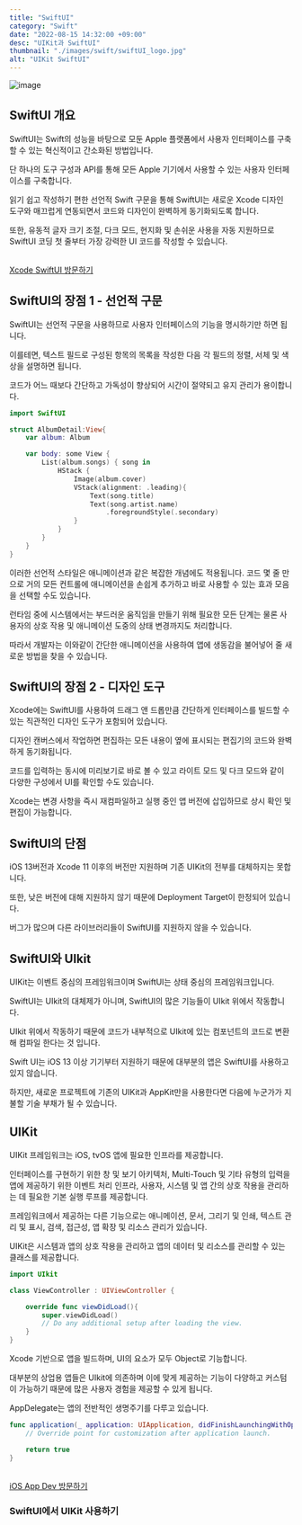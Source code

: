 ```yaml
---
title: "SwiftUI"
category: "Swift"
date: "2022-08-15 14:32:00 +09:00"
desc: "UIKit과 SwiftUI"
thumbnail: "./images/swift/swiftUI_logo.jpg"
alt: "UIKit SwiftUI"
---
```


![image](https://user-images.githubusercontent.com/85836879/184581755-b14e6811-2726-435a-b69d-dc6faea13483.png)


## SwiftUI 개요
SwiftUI는 Swift의 성능을 바탕으로 모둔 Apple 플랫폼에서 사용자 인터페이스를 구축할 수 있는 혁신적이고 간소화된 방법입니다.

단 하나의 도구 구성과 API를 통해 모든 Apple 기기에서 사용할 수 있는 사용자 인터페이스를 구축합니다.

읽기 쉽고 작성하기 편한 선언적 Swift 구문을 통해 SwiftUI는 새로운 Xcode 디자인 도구와 매끄럽게 연동되면서 코드와 디자인이 완벽하게 동기화되도록 합니다.

또한, 유동적 글자 크기 조절, 다크 모드, 현지화 및 손쉬운 사용을 자동 지원하므로 SwiftUI 코딩 첫 줄부터 가장 강력한 UI 코드를 작성할 수 있습니다.

<br>
<a href="https://developer.apple.com/kr/xcode/swiftui/" target="_blank">Xcode SwiftUI 방문하기</a>

## SwiftUI의 장점 1 - 선언적 구문
SwiftUI는 선언적 구문을 사용하므로 사용자 인터페이스의 기능을 명시하기만 하면 됩니다.

이를테면, 텍스트 필드로 구성된 항목의 목록을 작성한 다음 각 필드의 정렬, 서체 및 색상을 설명하면 됩니다.

코드가 어느 때보다 간단하고 가독성이 향상되어 시간이 절약되고 유지 관리가 용이합니다.

```swift
import SwiftUI

struct AlbumDetail:View{
    var album: Album

    var body: some View {
        List(album.songs) { song in
            HStack {
                Image(album.cover)
                VStack(alignment: .leading){
                    Text(song.title)
                    Text(song.artist.name)
                        .foregroundStyle(.secondary)
                }
            }
        }
    }
}

```

이러한 선언적 스타일은 애니메이션과 같은 복잡한 개념에도 적용됩니다. 코드 몇 줄 만으로 거의 모든 컨트롤에 애니메이션을 손쉽게 추가하고 바로 사용할 수 있는 효과 모음을 선택할 수도 있습니다.

런타임 중에 시스템에서는 부드러운 움직임을 만들기 위해 필요한 모든 단계는 물론 사용자의 상호 작용 및 애니메이션 도중의 상태 변경까지도 처리합니다.

따라서 개발자는 이와같이 간단한 애니메이션을 사용하여 앱에 생동감을 불어넣어 줄 새로운 방법을 찾을 수 있습니다.

## SwiftUI의 장점 2 - 디자인 도구
Xcode에는 SwiftUI를 사용하여 드래그 앤 드롭만큼 간단하게 인터페이스를 빌드할 수 있는 직관적인 디자인 도구가 포함되어 있습니다.

디자인 캔버스에서 작업하면 편집하는 모든 내용이 옆에 표시되는 편집기의 코드와 완벽하게 동기화됩니다.

코드를 입력하는 동시에 미리보기로 바로 볼 수 있고 라이트 모드 및 다크 모드와 같이 다양한 구성에서 UI를 확인할 수도 있습니다.

Xcode는 변경 사항을 즉시 재컴파일하고 실행 중인 앱 버전에 삽입하므로 상시 확인 및 편집이 가능합니다.


## SwiftUI의 단점
iOS 13버전과 Xcode 11 이후의 버전만 지원하며 기존 UIKit의 전부를 대체하지는 못합니다.

또한, 낮은 버전에 대해 지원하지 않기 때문에 Deployment Target이 한정되어 있습니다.

버그가 많으며 다른 라이브러리들이 SwiftUI를 지원하지 않을 수 있습니다.

## SwiftUI와 UIkit
UIKit는 이벤트 중심의 프레임워크이며 SwiftUI는 상태 중심의 프레임워크입니다.

SwiftUI는 UIkit의 대체제가 아니며, SwiftUI의 많은 기능들이 UIkit 위에서 작동합니다.

UIkit 위에서 작동하기 때문에 코드가 내부적으로 UIkit에 있는 컴포넌트의 코드로 변환해 컴파일 한다는 것 입니다.

Swift UI는 iOS 13 이상 기기부터 지원하기 때문에 대부분의 앱은 SwiftUI를 사용하고 있지 않습니다.

하지만, 새로운 프로젝트에 기존의 UIKit과 AppKit만을 사용한다면 다음에 누군가가 지불할 기술 부채가 될 수 있습니다.

## UIKit
UIKit 프레임워크는 iOS, tvOS 앱에 필요한 인프라를 제공합니다. 

인터페이스를 구현하기 위한 창 및 보기 아키텍처, Multi-Touch 및 기타 유형의 입력을 앱에 제공하기 위한 이벤트 처리 인프라, 사용자, 시스템 및 앱 간의 상호 작용을 관리하는 데 필요한 기본 실행 루프를 제공합니다. 

프레임워크에서 제공하는 다른 기능으로는 애니메이션, 문서, 그리기 및 인쇄, 텍스트 관리 및 표시, 검색, 접근성, 앱 확장 및 리소스 관리가 있습니다.

UIKit은 시스템과 앱의 상호 작용을 관리하고 앱의 데이터 및 리소스를 관리할 수 있는 클래스를 제공합니다.

```swift
import UIkit

class ViewController : UIViewController {

    override func viewDidLoad(){
        super.viewDidLoad()
        // Do any additional setup after loading the view.
    }
}
```

Xcode 기반으로 앱을 빌드하며, UI의 요소가 모두 Object로 기능합니다.

대부분의 상업용 앱들은 UIkit에 의존하며 이에 맞게 제공하는 기능이 다양하고 커스텀이 가능하기 때문에 많은 사용자 경험을 제공할 수 있게 됩니다.

AppDelegate는 앱의 전반적인 생명주기를 다루고 있습니다.

```swift
func application(_ application: UIApplication, didFinishLaunchingWithOptions launchOptions : [UIApplication.LaunchOptionsKey: Any]?) -> Bool {
    // Override point for customization after application launch.

    return true
}
```

<br>
<a href="https://developer.apple.com/tutorials/app-dev-training#uikit-essentials" target="_blank">  iOS App Dev 방문하기</a>

### SwiftUI에서 UIKit 사용하기
